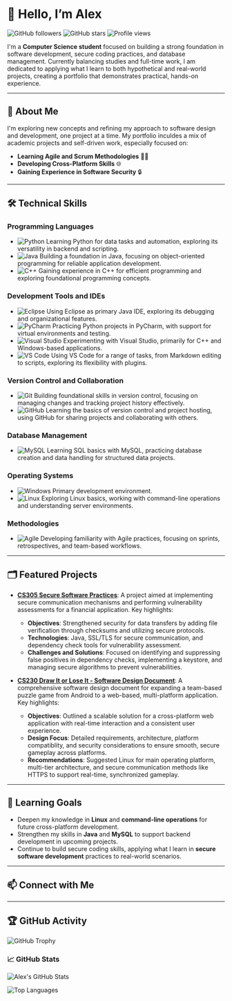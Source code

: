 # 👋 Hello, I’m Alex

![GitHub followers](https://img.shields.io/github/followers/AlexLeetDev?label=Followers&style=social)
![GitHub stars](https://img.shields.io/github/stars/AlexLeetDev?label=Stars&style=social)
![Profile views](https://komarev.com/ghpvc/?username=AlexLeetDev&color=blue)

I'm a **Computer Science student** focused on building a strong foundation in software development, secure coding practices, and database management. Currently balancing studies and full-time work, I am dedicated to applying what I learn to both hypothetical and real-world projects, creating a portfolio that demonstrates practical, hands-on experience.

---

## 📘 About Me

I'm exploring new concepts and refining my approach to software design and development, one project at a time. My portfolio inculdes a mix of academic projects and self-driven work, especially focused on:

- **Learning Agile and Scrum Methodologies** 🏃‍♂️
- **Developing Cross-Platform Skills** 🌐
- **Gaining Experience in Software Security** 🔒

---

## 🛠️ Technical Skills

### Programming Languages

- ![Python](https://img.shields.io/badge/Python-3776AB?style=for-the-badge&logo=python&logoColor=white&color=brightgreen) Learning Python for data tasks and automation, exploring its versatility in backend and scripting.
- ![Java](https://img.shields.io/badge/Java-007396?style=for-the-badge&logo=java&logoColor=white&color=%23E76F51) Building a foundation in Java, focusing on object-oriented programming for reliable application development.
- ![C++](https://img.shields.io/badge/C++-00599C?style=for-the-badge&logo=c%2B%2B&logoColor=white&color=%2300599C) Gaining experience in C++ for efficient programming and exploring foundational programming concepts.

### Development Tools and IDEs

- ![Eclipse](https://img.shields.io/badge/Eclipse-2C2255?style=for-the-badge&logo=eclipse&logoColor=white&color=%23A77BDE) Using Eclipse as primary Java IDE, exploring its debugging and organizational features.
- ![PyCharm](https://img.shields.io/badge/PyCharm-000000?style=for-the-badge&logo=pycharm&logoColor=white&color=%2304A777) Practicing Python projects in PyCharm, with support for virtual environments and testing.
- ![Visual Studio](https://img.shields.io/badge/Visual%20Studio-800080?style=for-the-badge&logo=visual-studio&logoColor=white&color=%23800080) Experimenting with Visual Studio, primarily for C++ and Windows-based applications.
- ![VS Code](https://img.shields.io/badge/VS%20Code-007ACC?style=for-the-badge&logo=visual-studio-code&logoColor=white&color=%23007ACC) Using VS Code for a range of tasks, from Markdown editing to scripts, exploring its flexibility with plugins.

### Version Control and Collaboration

- ![Git](https://img.shields.io/badge/Git-F05032?style=for-the-badge&logo=git&logoColor=white&color=%23DE4C36) Building foundational skills in version control, focusing on managing changes and tracking project history effectively.
- ![GitHub](https://img.shields.io/badge/GitHub-181717?style=for-the-badge&logo=github&logoColor=white&color=%23252525) Learning the basics of version control and project hosting, using GitHub for sharing projects and collaborating with others.

### Database Management

- ![MySQL](https://img.shields.io/badge/MySQL-4479A1?style=for-the-badge&logo=mysql&logoColor=white&color=%234479A1) Learning SQL basics with MySQL, practicing database creation and data handling for structured data projects.

### Operating Systems

- ![Windows](https://img.shields.io/badge/Windows-0078D6?style=for-the-badge&logo=windows&logoColor=white&color=%230078D6) Primary development environment.
- ![Linux](https://img.shields.io/badge/Linux-FCC624?style=for-the-badge&logo=linux&logoColor=black&color=%23FCC624) Exploring Linux basics, working with command-line operations and understanding server environments.

### Methodologies

- ![Agile](https://img.shields.io/badge/Agile-FF5733?style=for-the-badge&logo=agile&logoColor=black&color=%23FF5733) Developing familiarity with Agile practices, focusing on sprints, retrospectives, and team-based workflows.

---

## 🗂️ Featured Projects

- **[CS305 Secure Software Practices](https://github.com/AlexLeetDev/CS305_Project_SecureSoftwarePractices)**: A project aimed at implementing secure communication mechanisms and performing vulnerability assessments for a financial application. Key highlights:
  - **Objectives**: Strengthened security for data transfers by adding file verification through checksums and utilizing secure protocols.
  - **Technologies**: Java, SSL/TLS for secure communication, and dependency check tools for vulnerability assessment.
  - **Challenges and Solutions**: Focused on identifying and suppressing false positives in dependency checks, implementing a keystore, and managing secure algorithms to prevent vulnerabilities.

- **[CS230 Draw It or Lose It - Software Design Document](https://github.com/AlexLeetDev/CS230_DrawIt_GameApp)**: A comprehensive software design document for expanding a team-based puzzle game from Android to a web-based, multi-platform application. Key highlights:
  - **Objectives**: Outlined a scalable solution for a cross-platform web application with real-time interaction and a consistent user experience.
  - **Design Focus**: Detailed requirements, architecture, platform compatiblity, and security considerations to ensure smooth, secure gameplay across platforms.
  - **Recommendations**: Suggested Linux for main operating platform, multi-tier architecture, and secure communication methods like HTTPS to support real-time, synchronized gameplay.

---

## 🚀 Learning Goals

- Deepen my knowledge in **Linux** and **command-line operations** for future cross-platform development.
- Strengthen my skills in **Java** and **MySQL** to support backend development in upcoming projects.
- Continue to build secure coding skills, applying what I learn in **secure software development** practices to real-world scenarios.

---

## 📫 Connect with Me

---

## 🏆 GitHub Activity

![GitHub Trophy](https://github-profile-trophy.vercel.app/?username=AlexLeetDev&theme=onedark&column=4&no-bg=true&no-frame=true)

### 📈 GitHub Stats

![Alex's GitHub Stats](https://github-readme-stats.vercel.app/api?username=AlexLeetDev&show_icons=true&theme=radical)

![Top Languages](https://github-readme-stats.vercel.app/api/top-langs/?username=AlexLeetDev&layout=compact&theme=radical)
